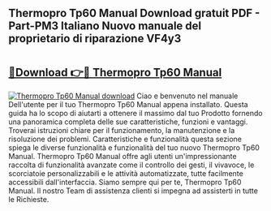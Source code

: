 ## Thermopro Tp60 Manual Download gratuit PDF - Part-PM3 Italiano Nuovo manuale del proprietario di riparazione VF4y3

# <h2><a href="http://df97ziv.blite.top/?on=Thermopro+Tp60+Manual">🔗Download 👉🔴 Thermopro Tp60 Manual</a></h2>

[![Thermopro Tp60 Manual download](https://i.imgur.com/lujVjoI.png)](http://df97ziv.blite.top/?on=Thermopro+Tp60+Manual)
Ciao e benvenuto nel manuale Dell'utente per il tuo Thermopro Tp60 Manual appena installato. Questa guida ha lo scopo di aiutarti a ottenere il massimo dal tuo Prodotto fornendo una panoramica completa delle sue caratteristiche, funzioni e vantaggi. Troverai istruzioni chiare per il funzionamento, la manutenzione e la risoluzione dei problemi. Caratteristiche e funzionalità questa sezione spiega le diverse funzionalità e funzionalità del tuo nuovo Thermopro Tp60 Manual. Thermopro Tp60 Manual offre agli utenti un'impressionante raccolta di funzionalità avanzate come il controllo dei gesti, il vivavoce, le scorciatoie personalizzabili e le attività automatizzate, tutte facilmente accessibili dall'interfaccia. Siamo sempre qui per te, Thermopro Tp60 Manual. Il nostro Team di assistenza clienti si impegna ad assisterti in tutte le Richieste.
